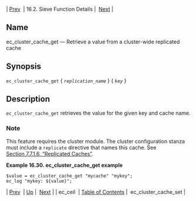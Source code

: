 | [Prev](sieve.ref.ec_ceil)  | 16.2. Sieve Function Details |  [Next](sieve.ref.ec_cluster_cache_set) |

<a name="sieve.ref.ec_cluster_cache_get"></a>
## Name

ec_cluster_cache_get — Retrieve a value from a cluster-wide replicated cache

## Synopsis

`ec_cluster_cache_get` { *`replication_name`* } { *`key`* }

<a name="idp29256016"></a>
## Description

`ec_cluster_cache_get` retrieves the value for the given key and cache name.

### Note

This feature requires the cluster module. The cluster configuration stanza must include a `replicate` directive that names this cache. See [Section 7.7.1.6, “Replicated Caches”](cluster.config.replication#cluster.replicatedcache "7.7.1.6. Replicated Caches").

<a name="example.ec_cluster_cache_get"></a>

**Example 16.30. ec_cluster_cache_get example**

```
$value = ec_cluster_cache_get "mycache" "mykey";
ec_log "mykey: ${value}";
```

| [Prev](sieve.ref.ec_ceil)  | [Up](sieve.ref.files) |  [Next](sieve.ref.ec_cluster_cache_set) |
| ec_ceil  | [Table of Contents](index) |  ec_cluster_cache_set |
